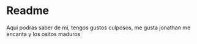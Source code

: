 # Readme
Aqui podras saber de mi, tengos gustos culposos, me gusta jonathan me encanta y los ositos maduros
